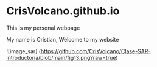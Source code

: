# CrisVolcano.github.io
This is my personal webpage

My name is Cristian, Welcome to my website 

![image_sar] (https://github.com/CrisVolcano/Clase-SAR-introductoria/blob/main/fig13.png?raw=true)

